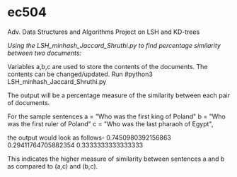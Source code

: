 # ec504
Adv. Data Structures and Algorithms Project on LSH and KD-trees

*Using the LSH_minhash_Jaccard_Shruthi.py to find percentage similarity between two documents:*

Variables a,b,c are used to store the contents of the documents. The contents can be changed/updated. Run 
#python3 LSH_minhash_Jaccard_Shruthi.py 

The output will be a percentage measure of the similarity between each pair of documents.

For the sample sentences a = "Who was the first king of Poland"
b = "Who was the first ruler of Poland"
c = "Who was the last pharaoh of Egypt",

the output would look as follows-
0.7450980392156863 0.29411764705882354 0.3333333333333333

This indicates the higher measure of similarity between sentences a and b as compared to (a,c) and (b,c).
